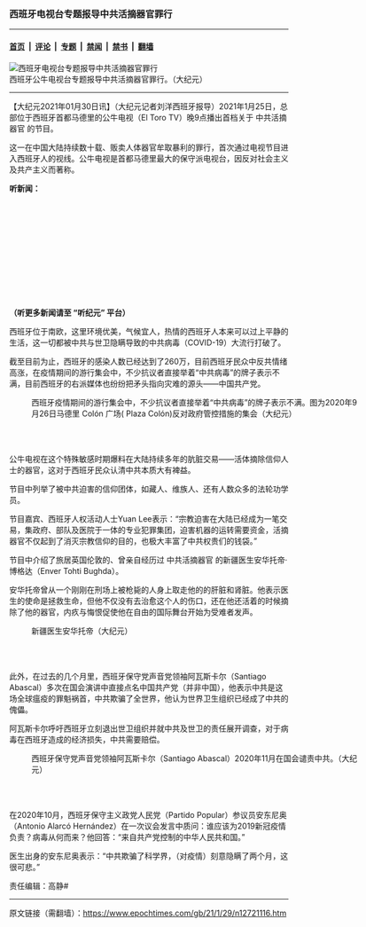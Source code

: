 ### 西班牙电视台专题报导中共活摘器官罪行

---

#### [首页](../../../..?n12721116) &nbsp;|&nbsp; [评论](../../../../../epoch-comment?n12721116) &nbsp;|&nbsp; [专题](../../../../../epoch-special?n12721116) &nbsp;|&nbsp; [禁闻](../../../../../epoch-news?n12721116) &nbsp;|&nbsp; [禁书](../../../../../books?n12721116) &nbsp;|&nbsp; [翻墙](https://github.com/gfw-breaker/nogfw/blob/master/README.md?n12721116)


<div><img alt="西班牙电视台专题报导中共活摘器官罪行" class="attachment-djy_600_400 size-djy_600_400 wp-post-image" src="https://i.epochtimes.com/assets/uploads/2021/01/2021-1-27-spain-el-toro-tv_01-600x400.jpg"/>
<div class="caption">
 西班牙公牛电视台专题报导中共活摘器官罪行。（大纪元）
</div></div><hr/><div class="post_content" id="artbody" itemprop="articleBody">
 <!-- article content begin -->
 <p>
  【大纪元2021年01月30日讯】（大纪元记者刘洋西班牙报导）2021年1月25日，总部位于西班牙首都马德里的公牛电视（El Toro TV）晚9点播出首档关于
  <ok href="https://www.epochtimes.com/gb/tag/%E4%B8%AD%E5%85%B1%E6%B4%BB%E6%91%98%E5%99%A8%E5%AE%98.html">
   中共活摘器官
  </ok>
  的节目。
 </p>
 <p>
  这一在中国大陆持续数十载、贩卖人体器官牟取暴利的罪行，首次通过电视节目进入西班牙人的视线。公牛电视是首都马德里最大的保守派电视台，因反对社会主义及共产主义而著称。
 </p>
 <p>
  <strong>
   听新闻：
  </strong>
 </p>
 <div style="width: 100%; height: 170px; margin-bottom: 20px; border-radius: 10px; overflow:hidden;">
 </div>
 <p>
  <strong>
   （听更多新闻请至
   <ok href="https://www.epochtimes.com/gb/podcast.htm">
    “听纪元”
   </ok>
   平台）
  </strong>
 </p>
 <p>
  西班牙位于南欧，这里环境优美，气候宜人，热情的西班牙人本来可以过上平静的生活，这一切都被中共与世卫隐瞒导致的中共病毒（COVID-19）大流行打破了。
 </p>
 <p>
  截至目前为止，西班牙的感染人数已经达到了260万，目前西班牙民众中反共情绪高涨，在疫情期间的游行集会中，不少抗议者直接举着“中共病毒”的牌子表示不满，目前西班牙的右派媒体也纷纷把矛头指向灾难的源头——中国共产党。
 </p>
 <figure aria-describedby="caption-attachment-12721214" class="wp-caption aligncenter" id="attachment_12721214" style="width: 600px">
  <ok href="https://i.epochtimes.com/assets/uploads/2021/01/1611943904.jpeg" target="_blank">
   <img alt="" class="size-large wp-image-12721214" src="https://i.epochtimes.com/assets/uploads/2021/01/1611943904-600x452.jpeg"/>
  </ok>
  <br/><figcaption class="wp-caption-text" id="caption-attachment-12721214">
   西班牙疫情期间的游行集会中，不少抗议者直接举着“中共病毒”的牌子表示不满。图为2020年9月26日马德里 Colón 广场( Plaza Colón)反对政府管控措施的集会（大纪元）
  </figcaption><br/>
 </figure><br/>
 <p>
  公牛电视在这个特殊敏感时期爆料在大陆持续多年的肮脏交易——活体摘除信仰人士的器官，这对于西班牙民众认清中共本质大有裨益。
 </p>
 <p>
  节目中列举了被中共迫害的信仰团体，如藏人、维族人、还有人数众多的法轮功学员。
 </p>
 <p>
  节目嘉宾、西班牙人权活动人士Yuan Lee表示：“宗教迫害在大陆已经成为一笔交易，集政府、部队及医院于一体的专业犯罪集团，迫害机器的运转需要资金，活摘器官不仅起到了消灭宗教信仰的目的，也极大丰富了中共权贵们的钱袋。”
 </p>
 <p>
  节目中介绍了旅居英国伦敦的、曾亲自经历过
  <ok href="https://www.epochtimes.com/gb/tag/%E4%B8%AD%E5%85%B1%E6%B4%BB%E6%91%98%E5%99%A8%E5%AE%98.html">
   中共活摘器官
  </ok>
  的新疆医生安华托帝·博格达（Enver Tohti Bughda）。
 </p>
 <p>
  安华托帝曾从一个刚刚在刑场上被枪毙的人身上取走他的的肝脏和肾脏。他表示医生的使命是拯救生命，但他不仅没有去治愈这个人的伤口，还在他还活着的时候摘除了他的器官，内疚与悔恨促使他在自由的国际舞台开始为受难者发声。
 </p>
 <figure aria-describedby="caption-attachment-12721199" class="wp-caption aligncenter" id="attachment_12721199" style="width: 500px">
  <ok href="https://i.epochtimes.com/assets/uploads/2021/01/2021-1-27-spain-el-toro-tv_03-ss.jpg" target="_blank">
   <img alt="" class="size-full wp-image-12721199" src="https://i.epochtimes.com/assets/uploads/2021/01/2021-1-27-spain-el-toro-tv_03-ss.jpg"/>
  </ok>
  <br/><figcaption class="wp-caption-text" id="caption-attachment-12721199">
   新疆医生安华托帝（大纪元）
  </figcaption><br/>
 </figure><br/>
 <p>
  此外，在过去的几个月里，西班牙保守党声音党领袖阿瓦斯卡尔（Santiago Abascal）多次在国会演讲中直接点名中国共产党（并非中国），他表示中共是这场全球瘟疫的罪魁祸首，中共欺骗了全世界，他认为世界卫生组织已经成了中共的傀儡。
 </p>
 <p>
  阿瓦斯卡尔呼吁西班牙立刻退出世卫组织并就中共及世卫的责任展开调查，对于病毒在西班牙造成的经济损失，中共需要赔偿。
 </p>
 <figure aria-describedby="caption-attachment-12721165" class="wp-caption aligncenter" id="attachment_12721165" style="width: 600px">
  <ok href="https://i.epochtimes.com/assets/uploads/2021/01/2021-1-27-spain-el-toro-tv_02.jpg" target="_blank">
   <img alt="" class="size-large wp-image-12721165" src="https://i.epochtimes.com/assets/uploads/2021/01/2021-1-27-spain-el-toro-tv_02-600x338.jpg"/>
  </ok>
  <br/><figcaption class="wp-caption-text" id="caption-attachment-12721165">
   西班牙保守党声音党领袖阿瓦斯卡尔（Santiago Abascal）2020年11月在国会谴责中共。（大纪元）
  </figcaption><br/>
 </figure><br/>
 <p>
  在2020年10月，西班牙保守主义政党人民党（Partido Popular）参议员安东尼奥（Antonio Alarcó Hernández）在一次议会发言中质问：谁应该为2019新冠疫情负责？病毒从何而来？他回答：“来自共产党控制的中华人民共和国。”
 </p>
 <p>
  医生出身的安东尼奥表示：“中共欺骗了科学界，（对疫情）刻意隐瞒了两个月，这很可悲。”
 </p>
 <p>
  责任编辑：高静#
 </p>
 <!-- article content end -->
 <div id="below_article_ad">
 </div>
</div>


---

原文链接（需翻墙）：https://www.epochtimes.com/gb/21/1/29/n12721116.htm